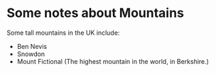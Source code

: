 Some notes about Mountains
==========================

Some tall mountains in the UK include:

* Ben Nevis
* Snowdon
* Mount Fictional (The highest mountain in the world, in Berkshire.)

